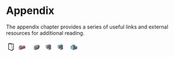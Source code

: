 # Appendix

The appendix chapter provides a series of useful links and external resources for additional reading.


<img src="../assets/appendix/appendix.png" style="width:200px;"/>
